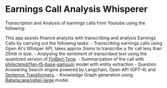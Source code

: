 # Earnings Call Analysis Whisperer
Transcription and Analysis of earnings calls from Youtube using the following:

This app assists finance analysts with transcribing and analysis Earnings Calls by carrying out the following tasks:
    - Transcribing earnings calls using Open AI's Whisper API, takes approx 3mins to transcribe a 1hr call less than 25mb in size.
    - Analysing the sentiment of transcribed text using the quantized version of [FinBert-Tone](https://huggingface.co/nickmuchi/quantized-optimum-finbert-tone).
    - Summarization of the call with [philschmid/flan-t5-base-samsum](https://huggingface.co/philschmid/flan-t5-base-samsum) model with entity extraction
    - Question Answering Search engine powered by Langchain, Open API (GPT-4) and [Sentence Transformers](https://huggingface.co/sentence-transformers/all-mpnet-base-v2).
    - Knowledge Graph generation using [Babelscape/rebel-large](https://huggingface.co/Babelscape/rebel-large) model.
